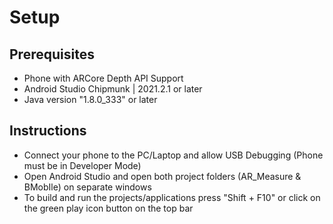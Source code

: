 # Setup

## Prerequisites
* Phone with ARCore Depth API Support
* Android Studio Chipmunk | 2021.2.1 or later
* Java version "1.8.0_333" or later

## Instructions
* Connect your phone to the PC/Laptop and allow USB Debugging (Phone must be in Developer Mode)
* Open Android Studio and open both project folders (AR_Measure & BMobIle) on separate windows
* To build and run the projects/applications press "Shift + F10" or click on the green play icon button on the top bar
